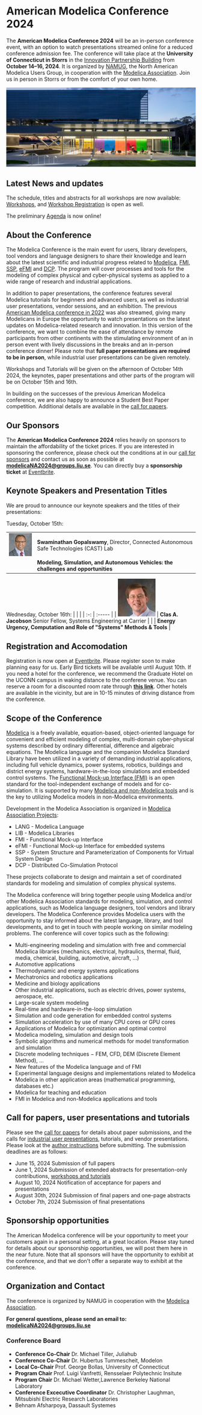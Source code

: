 # American Modelica Conference 2024

The **American Modelica Conference 2024** will be an in-person conference event, with an option to watch presentations streamed online for a reduced conference admission fee. The conference will take place at the **University of Connecticut in Storrs** in the [Innovation Partnership Building](https://techpark.uconn.edu/) from **October 14–16, 2024**. It is organized by [NAMUG](https://namug.org/), the North American Modelica Users Group, in cooperation with the [Modelica Association](/association/). Join us in person in Storrs or from the comfort of your own home.

![](UConn-Innovation-Partnership-1920x800.jpg)

## Latest News and updates

The schedule, titles and abstracts for all workshops are now available: [Workshops](workshops), and [Workshop Registration](workshops) is open as well.

The preliminary [Agenda](Agenda) is now online! 

## About the Conference

The Modelica Conference is the main event for users, library developers, tool vendors and language designers to share their knowledge and learn about the latest scientific and industrial progress related to [Modelica](/), [FMI](https://fmi-standard.org/), [SSP](https://ssp-standard.org/), [eFMI](http://efmi-standard.org/) and [DCP](https://dcp-standard.org/).
The program will cover processes and tools for the modeling of complex physical and cyber-physical systems as applied to a wide range of research and industrial applications.

In addition to paper presentations, the conference features several Modelica tutorials for beginners and advanced users, as well as industrial user presentations, vendor sessions, and an exhibition.  The previous [American Modelica conference in 2022](https://2022.american.conference.modelica.org/) was also streamed, giving many Modelicans in Europe the opportunity to watch presentations on the latest updates on Modelica-related research and innovation.  In this version of the conference, we want to combine the ease of attendance by remote participants from other continents with the stimulating environment of an in person event with lively discussions in the breaks and an in-person conference dinner! Please note that **full paper presentations are required to be in person**, while industrial user presentations can be given remotely.

Workshops and Tutorials will be given on the afternoon of October 14th 2024, the keynotes, paper presentations and other parts of the program will be on October 15th and 16th. 

In building on the successes of the previous American Modelica conference, we are also happy to announce a Student Best Paper competition.  Additional details are available in the [call for papers](call2024).

<!-- We are looking forward to seeing you in Dallas. As a first for a Modelica conference, we are planning to organize a **Modelica-oriented job fair** at the in-person event in Dallas that gives a unique opportunity for employers, students about to graduate, and Modelica practitioners to get to know each other. More details will be forthcoming at this site as the conference date comes closer.   -->

## Our Sponsors

The **American Modelica Conference 2024** relies heavily on sponsors to maintain the affordability of the ticket prices. If you are interested in sponsoring the conference, please check out the conditions at in our [call for sponsors](https://modelica.org/events/american2024/callforsponsors) and contact us as soon as possible at **[modelicaNA2024@groups.liu.se](mailto:modelicaNA2024@groups.liu.se)**. You can directly buy a **sponsorship ticket** at [Eventbrite](https://www.eventbrite.com/e/american-modelica-conference-2024-tickets-794519207337?aff=oddtdtcreator). 

## Keynote Speakers and Presentation Titles
We are proud to announce our keynote speakers and the titles of their presentations: 

Tuesday, October 15th: 

|     |     |
| :-: | :----- |
| ![](Swami_small.jpg) |**Swaminathan Gopalswamy**, Director, Connected Autonomous Safe Technologies (CAST) Lab|
| | **Modeling, Simulation,  and Autonomous Vehicles:  the challenges and opportunities**|


Wednesday, October 16th:
|     |     |
| :-: | :----- |
| ![](ClasJacobson_small.jpg) | **Clas A. Jacobson** Senior Fellow, Systems Engineering at Carrier |
| | **Energy Urgency, Computation and Role of "Systems" Methods & Tools** |

## Registration and Accomodation

Registration is now open at [Eventbrite](https://www.eventbrite.com/e/american-modelica-conference-2024-tickets-794519207337?aff=oddtdtcreator). Please register soon to make planning easy for us. Early Bird tickets will be available until August 10th. If you need a hotel for the conference, we recommend the Graduate Hotel on the UCONN campus in waking distance to the conferene venue. You can reserve a room for a discounted room rate through [**this link**](https://www.hilton.com/en/book/reservation/deeplink/?ctyhocn=BDLGSGU&corporateCode=3439604). Other hotels are available in the vicinity, but are in 10-15 minutes of driving distance from the conference. 

## Scope of the Conference

[Modelica](/) is a freely available, equation-based, object-oriented language for convenient and efficient modeling of complex, multi-domain cyber-physical systems described by ordinary differential, difference and algebraic equations. The Modelica language and the companion Modelica Standard Library have been utilized in a variety of demanding industrial applications, including full vehicle dynamics, power systems, robotics, buildings and district energy systems, hardware-in-the-loop simulations and embedded control systems. The [Functional Mock-up Interface (FMI)](https://www.fmi-standard.org/) is an open standard for the tool-independent exchange of models and for co-simulation. It is supported by many [Modelica and non-Modelica tools](/tools/) and is the key to utilizing Modelica models in non-Modelica environments.

Development in the Modelica Association is organized in [Modelica Association Projects](/association/#modelica-association-projects):

- LANG - Modelica Language
- LIB - Modelica Libraries
- FMI - Functional Mock-up Interface
- eFMI - Functional Mock-up Interface for embedded systems
- SSP - System Structure and Parameterization of Components for Virtual System Design
- DCP - Distributed Co-Simulation Protocol

These projects collaborate to design and maintain a set of coordinated standards for modeling and simulation of complex physical systems.

The Modelica conference will bring together people using Modelica and/or other Modelica Association standards for modeling, simulation, and control applications, such as Modelica language designers, tool vendors and library developers. The Modelica Conference provides Modelica users with the opportunity to stay informed about the latest language, library, and tool developments, and to get in touch with people working on similar modeling problems. The conference will cover topics such as the following:
- Multi-engineering modeling and simulation with free and commercial Modelica libraries (mechanics, electrical, hydraulics, thermal, fluid, media, chemical, building, automotive, aircraft, ...)
- Automotive applications
- Thermodynamic and energy systems applications
- Mechatronics and robotics applications
- Medicine and biology applications
- Other industrial applications, such as electric drives, power systems, aerospace, etc.
- Large-scale system modeling
- Real-time and hardware-in-the-loop simulation
- Simulation and code generation for embedded control systems
- Simulation acceleration by use of many CPU cores or GPU cores
- Applications of Modelica for optimization and optimal control
- Modelica modeling, simulation and design tools
- Symbolic algorithms and numerical methods for model transformation and simulation
- Discrete modeling techniques − FEM, CFD, DEM (Discrete Element Method), ...
- New features of the Modelica language and of FMI
- Experimental language designs and implementations related to Modelica
- Modelica in other application areas (mathematical programming, databases etc.)
- Modelica for teaching and education
- FMI in Modelica and non-Modelica applications and tools

## Call for papers, user presentations and tutorials

Please see the [call for papers](call2024) for details about paper submissions, and the calls for [industrial user presentations](call2024), tutorials, and vendor presentations. Please look at the [author instructions](authors) before submitting. The submission deadlines are as follows:  

- June 15, 2024 Submission of full papers
- June 1, 2024 Submission of extended abstracts for presentation-only contributions, [workshops and tutorials](https://docs.google.com/forms/d/e/1FAIpQLScsRLAe-YwK7yAQoW6B5KQQ87M_SU4dgj6eKnvpjG3h53HMGw/viewform)
- August 10, 2024 Notification of acceptance for papers and presentations
- August 30th, 2024 Submission of final papers and one-page abstracts
- October 7th, 2024 Submission of final presentations

## Sponsorship opportunities

The American Modelica conference will be your opportunity to meet your customers again in a personal setting, at a great location. Please stay tuned for details about our sponsorship opportunities, we will post them here in the near future. Note that all sponsors will have the opportunity to exhibit at the conference, and that we don't offer a separate way to exhibit at the conference.  

## Organization and Contact

The conference is organized by NAMUG in cooperation with the [Modelica Association](/).

**For general questions, please send an email to:** **[modelicaNA2024@groups.liu.se](mailto:modelicaNA2024@groups.liu.se)**

### Conference Board

  -  **Conference Co-Chair** Dr. Michael Tiller, Juliahub
  -  **Conference Co-Chair** Dr. Hubertus Tummescheit, Modelon
  -  **Local Co-Chair** Prof. George Bollas, University of Connecticut
  -  **Program Chair** Prof. Luigi Vanfretti, Rensselaer Polytechnic Insitute
  -  **Program Chair** Dr. Michael Wetter,Lawrence Berkeley National Laboratory
  -  **Conference Excecutive Coordinator** Dr. Christopher Laughman, Mitsubishi Electric Research Laboratories
  -  Behnam Afsharpoya, Dassault Systemes

